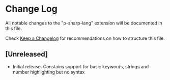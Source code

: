 # Change Log

All notable changes to the "p-sharp-lang" extension will be documented in this file.

Check [Keep a Changelog](http://keepachangelog.com/) for recommendations on how to structure this file.

## [Unreleased]

- Initial release. Constains support for basic keywords, strings and number highlighting but no syntax
